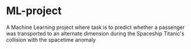 # ML-project
A Machine Learning project where task is to predict whether a passenger was transported to an alternate dimension during the Spaceship Titanic's collision with the spacetime anomaly
